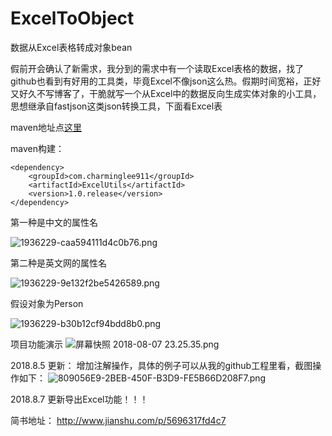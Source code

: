 # ExcelToObject
数据从Excel表格转成对象bean

假前开会确认了新需求，我分到的需求中有一个读取Excel表格的数据，找了github也看到有好用的工具类，毕竟Excel不像json这么热。假期时间宽裕，正好又好久不写博客了，干脆就写一个从Excel中的数据反向生成实体对象的小工具，思想继承自fastjson这类json转换工具，下面看Excel表

maven地址点[这里](https://mvnrepository.com/artifact/com.charminglee911/ExcelUtils)

maven构建：
```
<dependency>
    <groupId>com.charminglee911</groupId>
    <artifactId>ExcelUtils</artifactId>
    <version>1.0.release</version>
</dependency>
```

第一种是中文的属性名

![1936229-caa594111d4c0b76.png](http://upload-images.jianshu.io/upload_images/1936229-1a5500843531fcfc.png?imageMogr2/auto-orient/strip%7CimageView2/2/w/1240)

第二种是英文网的属性名

![1936229-9e132f2be5426589.png](http://upload-images.jianshu.io/upload_images/1936229-3d237d2024653471.png?imageMogr2/auto-orient/strip%7CimageView2/2/w/1240)

假设对象为Person

![1936229-b30b12cf94bdd8b0.png](http://upload-images.jianshu.io/upload_images/1936229-78790fab5df657ee.png?imageMogr2/auto-orient/strip%7CimageView2/2/w/1240)

项目功能演示
![屏幕快照 2018-08-07 23.25.35.png](https://upload-images.jianshu.io/upload_images/1936229-9c0bd43d73560524.png?imageMogr2/auto-orient/strip%7CimageView2/2/w/1240)


2018.8.5 更新：
增加注解操作，具体的例子可以从我的github工程里看，截图操作如下：
![809056E9-2BEB-450F-B3D9-FE5B66D208F7.png](https://upload-images.jianshu.io/upload_images/1936229-1a7e34e68f43075a.png?imageMogr2/auto-orient/strip%7CimageView2/2/w/1240)

2018.8.7 更新导出Excel功能！！！

简书地址：
http://www.jianshu.com/p/5696317fd4c7
